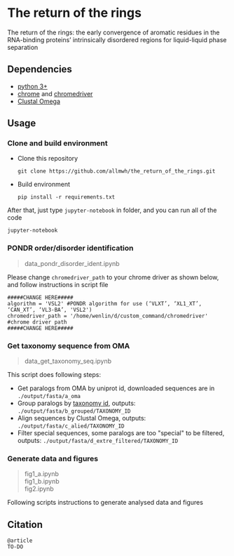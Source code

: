 # The return of the rings
The return of the rings: the early convergence of aromatic residues in the RNA-binding proteins’ intrinsically disordered regions for liquid-liquid phase separation

## Dependencies
* [python 3+](https://www.python.org/)
* [chrome](https://www.google.com/chrome/) and [chromedriver](https://chromedriver.chromium.org/)
* [Clustal Omega](http://www.clustal.org/omega/)

## Usage
### Clone and build environment
* Clone this repository
    ```
    git clone https://github.com/allmwh/the_return_of_the_rings.git
    ```
* Build environment
    ```
    pip install -r requirements.txt
    ```

After that, just type `jupyter-notebook` in folder, and you can run all of the code
```
jupyter-notebook
``` 
### PONDR order/disorder identification
> data_pondr_disorder_ident.ipynb   

Please change `chromedriver_path` to your chrome driver as shown below, and follow instructions in script file 
```
#####CHANGE HERE#####
algorithm = 'VSL2' #PONDR algorithm for use (‘VLXT’, ‘XL1_XT’, ‘CAN_XT’, ‘VL3-BA’, 'VSL2')
chromedriver_path = '/home/wenlin/d/custom_command/chromedriver' #chrome driver path
#####CHANGE HERE#####
```
### Get taxonomy sequence from OMA
> data_get_taxonomy_seq.ipynb   
  
This script does following steps:
* Get paralogs from OMA by uniprot id, downloaded sequences are in `./output/fasta/a_oma`
* Group paralogs by [taxonomy id](https://www.ncbi.nlm.nih.gov/Taxonomy/Browser/wwwtax.cgi?mode=info&id=9606), outputs: `./output/fasta/b_grouped/TAXONOMY_ID`
* Align sequences by Clustal Omega, outputs: `./output/fasta/c_alied/TAXONOMY_ID`
* Filter special sequences, some paralogs are too "special" to be filtered, outputs: `./output/fasta/d_extre_filtered/TAXONOMY_ID`

### Generate data and figures

> fig1_a.ipynb   
> fig1_b.ipynb   
> fig2.ipynb   

Following scripts instructions to generate analysed data and figures
## Citation
```
@article
TO-DO
```
